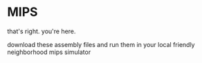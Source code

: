 # MIPS

that's right. you're here.

download these assembly files and run them in your local friendly neighborhood mips simulator
